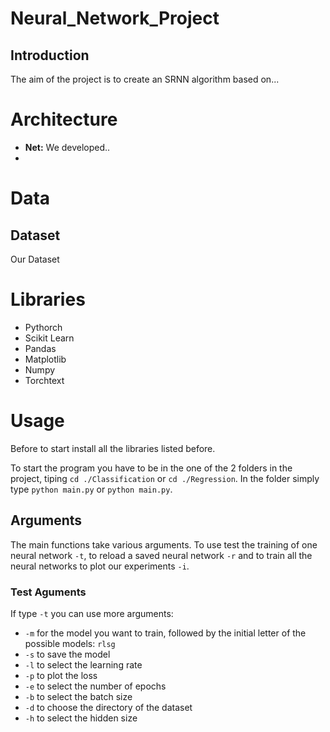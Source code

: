 # Neural_Network_Project
## Introduction
The aim of the project is to create an SRNN algorithm based on...

# Architecture
* **Net:** We developed..
* 
# Data
## Dataset
Our Dataset

# Libraries
* Pythorch
* Scikit Learn
* Pandas
* Matplotlib
* Numpy
* Torchtext
# Usage

Before to start install all the libraries listed before.

To start the program you have to be in the one of the 2 folders in the project, tiping `cd ./Classification` or `cd ./Regression`.
In the folder simply type `python main.py` or `python main.py`. 

## Arguments
The main functions take various arguments. To use test the training of one neural network `-t`, to reload a saved neural network `-r` and to train all the neural networks to plot our experiments `-i`.

### Test Aguments
If type `-t` you can use more arguments:

* `-m` for the model you want to train, followed by the initial letter of the possible models: `rlsg`
* `-s` to save the model
* `-l` to select the learning rate
* `-p` to plot the loss
* `-e` to select the number of epochs
* `-b` to select the batch size
* `-d` to choose the directory of the dataset
* `-h` to select the hidden size